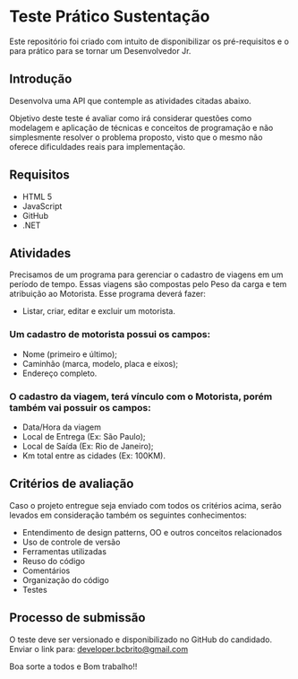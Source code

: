# Teste Prático Sustentação
Este repositório foi criado com intuito de disponibilizar os pré-requisitos e o para prático para se tornar um Desenvolvedor Jr. 

## Introdução

Desenvolva uma API que contemple as atividades citadas abaixo.

Objetivo deste teste é avaliar como irá considerar questões como modelagem e aplicação de
técnicas e conceitos de programação e não simplesmente resolver o problema proposto, visto
que o mesmo não oferece dificuldades reais para implementação.


## Requisitos

- HTML 5
- JavaScript
- GitHub
- .NET


## Atividades

Precisamos de um programa para gerenciar o cadastro de viagens em um período de tempo.
Essas viagens são compostas pelo Peso da carga e tem atribuição ao Motorista. Esse programa
deverá fazer:
- Listar, criar, editar e excluir um motorista.

### Um cadastro de motorista possui os campos:

- Nome (primeiro e último);
- Caminhão (marca, modelo, placa e eixos);
- Endereço completo.

### O cadastro da viagem, terá vínculo com o Motorista, porém também vai possuir os campos:

- Data/Hora da viagem
- Local de Entrega (Ex: São Paulo);
- Local de Saída (Ex: Rio de Janeiro);
- Km total entre as cidades (Ex: 100KM).


## Critérios de avaliação 

Caso o projeto entregue seja enviado com todos os critérios acima, 
serão levados em consideração também os seguintes conhecimentos:

- Entendimento de design patterns, OO e outros conceitos relacionados
- Uso de controle de versão
- Ferramentas utilizadas
- Reuso do código
- Comentários
- Organização do código
- Testes


## Processo de submissão

O teste deve ser versionado e disponibilizado no GitHub do candidado.
Enviar o link para: developer.bcbrito@gmail.com

Boa sorte a todos e Bom trabalho!!
